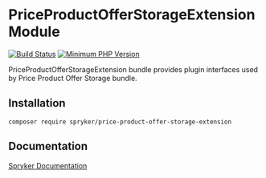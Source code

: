 # PriceProductOfferStorageExtension Module
[![Build Status](https://travis-ci.org/spryker/price-product-offer-storage-extension.svg)](https://travis-ci.org/spryker/price-product-offer-storage-extension)
[![Minimum PHP Version](https://img.shields.io/badge/php-%3E%3D%207.2-8892BF.svg)](https://php.net/)

PriceProductOfferStorageExtension bundle provides plugin interfaces used by Price Product Offer Storage bundle.

## Installation

```
composer require spryker/price-product-offer-storage-extension
```

## Documentation

[Spryker Documentation](https://academy.spryker.com/developing_with_spryker/module_guide/modules.html)
